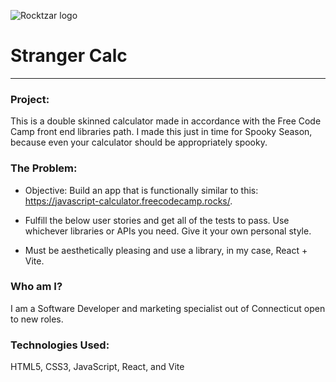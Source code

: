 ![Rocktzar logo](https://res.cloudinary.com/mpauldesigns/image/upload/c_scale,q_100,w_200/v1540421311/rocktzar_red.png)

# Stranger Calc

---

### Project:

This is a double skinned calculator made in accordance with the Free Code Camp front end libraries path.
I made this just in time for Spooky Season, because even your calculator should be appropriately spooky. 

### The Problem:

* Objective: Build an app that is functionally similar to this: https://javascript-calculator.freecodecamp.rocks/.

* Fulfill the below user stories and get all of the tests to pass. Use whichever libraries or APIs you need. Give it your own personal style.

* Must be aesthetically pleasing and use a library, in my case, React + Vite. 

### Who am I?

I am a Software Developer and marketing specialist out of Connecticut open to new roles.

### Technologies Used:

HTML5, CSS3, JavaScript, React, and Vite
